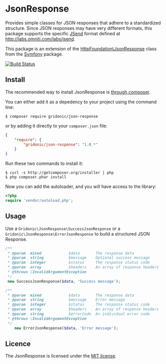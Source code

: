 # JsonResponse

Provides simple classes for JSON responses that adhere to a standardized structure.
Since JSON responses may have very different formats, this package supports the specific
[JSend](http://labs.omniti.com/labs/jsend) format defined at http://labs.omniti.com/labs/jsend.

This package is an extension of the [HttpFoundation\JsonResponse](http://symfony.com/doc/current/components/http_foundation/introduction.html)
class from the [Symfony](http://symfony.com/) package.

[![Build Status](https://travis-ci.org/gridonic/JsonResponse.svg?branch=master)](https://travis-ci.org/gridonic/JsonResponse)

## Install

The recommended way to install JsonResponse is [through composer](http://getcomposer.org).

You can either add it as a depedency to your project using the command line:

    $ composer require gridonic/json-response

or by adding it directly to your ```composer.json``` file:

```JSON
{
    "require": {
        "gridonic/json-response": "1.0.*"
    }
}
```

Run these two commands to install it:

    $ curl -s http://getcomposer.org/installer | php
    $ php composer.phar install

Now you can add the autoloader, and you will have access to the library:

```php
<?php
require 'vendor/autoload.php';
```

## Usage

Use a `Gridonic\JsonResponse\SuccessJsonResponse` or a `Gridonic\JsonResponse\ErrorJsonResponse` to build a structured JSON Response.

```php
/**
 * @param  mixed            $data       The response data
 * @param  string           $message    Optional success message
 * @param  integer          $status     The response status code
 * @param  array            $headers    An array of response headers
 * @throws \InvalidArgumentException
 */
 new SuccessJsonResponse($data, 'Success message');
```

```php
/**
 * @param  mixed            $data       The response data
 * @param  string           $message    Error message
 * @param  integer          $status     The response status code
 * @param  array            $headers    An array of response headers
 * @param  string           $errorCode  An individual error code
 * @throws \InvalidArgumentException
 */
    new ErrorJsonResponse($data, 'Error message');
```

## Licence
The JsonResponse is licensed under the [MIT license](LICENSE).
